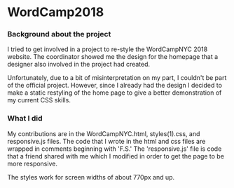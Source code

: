 # WordCamp2018

### Background about the project
I tried to get involved in a project to re-style the WordCampNYC 2018 website. The coordinator showed me the design for the homepage that a designer also involved in the project had created.

Unfortunately, due to a bit of misinterpretation on my part, I couldn't be part of the official project. However, since I already had the design I decided to make a static restyling of the home page to give a better demonstration of my current CSS skills.

### What I did
My contributions are in the WordCampNYC.html, styles(1).css, and responsive.js files. The code that I wrote in the html and css files are wrapped in comments beginning with 'F.S.' The 'responsive.js' file is code that a friend shared with me which I modified in order to get the page to be more responsive.

The styles work for screen widths of about 770px and up.
